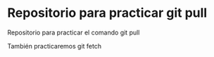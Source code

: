 # Repositorio para practicar git pull

Repositorio para practicar el comando git pull

También practicaremos git fetch
